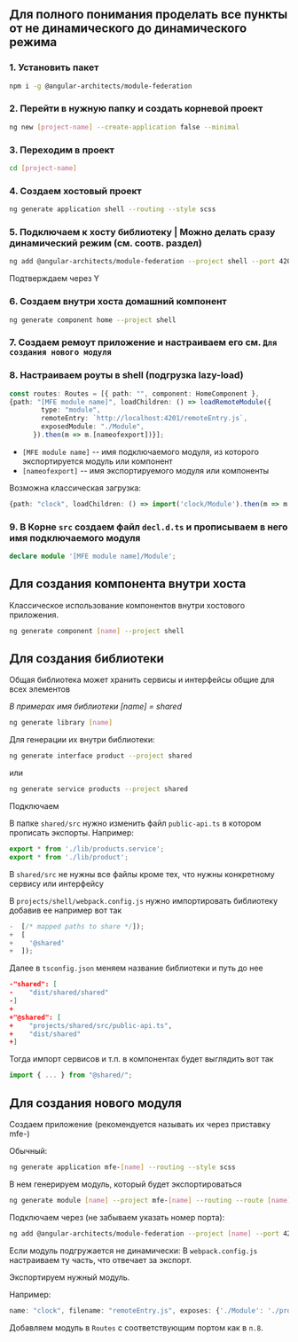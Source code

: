 ## Для полного понимания проделать все пункты от не динамического до динамического режима

### 1. Установить пакет

```bash
npm i -g @angular-architects/module-federation
```

### 2. Перейти в нужную папку и создать корневой проект

```bash
ng new [project-name] --create-application false --minimal
```

### 3. Переходим в проект

```bash
cd [project-name]
```

### 4. Создаем хостовый проект

```bash
ng generate application shell --routing --style scss
```

### 5. Подключаем к хосту библиотеку | Можно делать сразу динамический режим (см. соотв. раздел)

```bash
ng add @angular-architects/module-federation --project shell --port 4200
```

Подтверждаем через Y

### 6. Создаем внутри хоста домашний компонент

```bash
ng generate component home --project shell
```

### 7. Создаем ремоут приложение и настраиваем его см. `Для создания нового модуля`

### 8. Настраиваем роуты в shell (подгрузка lazy-load)

```ts
const routes: Routes = [{ path: "", component: HomeComponent },
{path: "[MFE module name]", loadChildren: () => loadRemoteModule({
        type: "module",
        remoteEntry: `http://localhost:4201/remoteEntry.js`,
        exposedModule: "./Module",
      }).then(m => m.[nameofexport])}];
```

- `[MFE module name]` -- имя подключаемого модуля, из которого экспортируется модуль или компонент
- `[nameofexport]` -- имя экспортируемого модуля или компоненты

Возможна классическая загрузка:
```ts
{path: "clock", loadChildren: () => import('clock/Module').then(m => m.[nameofexport])}
```

### 9. В Корне `src` создаем файл `decl.d.ts` и прописываем в него имя подключаемого модуля

```ts
declare module '[MFE module name]/Module';
```


## Для создания компонента внутри хоста

Классическое использование компонентов внутри хостового приложения.

```bash
ng generate component [name] --project shell
```

## Для создания библиотеки

Общая библиотека может хранить сервисы и интерфейсы общие для всех элементов

<i>В примерах имя библиотеки [name] = shared</i>

```bash
ng generate library [name]
```

Для генерации их внутри библиотеки:

```bash
ng generate interface product --project shared
```

или

```bash
ng generate service products --project shared
```

Подключаем

В папке `shared/src` нужно изменить файл `public-api.ts` в котором прописать экспорты. Например:

```ts
export * from './lib/products.service';
export * from './lib/product';
```

В `shared/src` не нужны все файлы кроме тех, что нужны конкретному сервису или интерфейсу

В `projects/shell/webpack.config.js` нужно импортировать библиотеку добавив ее например вот так
```js
-  [/* mapped paths to share */]);
+  [
+    '@shared'
+  ]);
```

Далее в `tsconfig.json` меняем название библиотеки и путь до нее
```json
-"shared": [
-    "dist/shared/shared"
-]
+
+"@shared": [
+    "projects/shared/src/public-api.ts",
+    "dist/shared"
+]
```

Тогда импорт сервисов и т.п. в компонентах будет выглядить вот так
```ts
import { ... } from "@shared/";
```

## Для создания нового модуля

Создаем приложение (рекомендуется называть их через приставку mfe-)

Обычный:
```bash
ng generate application mfe-[name] --routing --style scss
```

В нем генерируем модуль, который будет экспортироваться

```bash
ng generate module [name] --project mfe-[name] --routing --route [name] --module app
```

Подключаем через (не забываем указать номер порта):

```bash
ng add @angular-architects/module-federation --project [name] --port 4201 
```

Если модуль подгружается не динамически: В `webpack.config.js` настраиваем ту часть, что отвечает за экспорт. 

Экспортируем нужный модуль.

Например:
```js
name: "clock", filename: "remoteEntry.js", exposes: {'./Module': './projects/clock/src/app/integrated-clock/integrated-clock.module.ts',}, 
```


Добавляем модуль в `Routes` с соответствующим портом как в `п.8`.